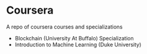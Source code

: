 # Coursera
A repo of coursera courses and specializations
<ul>
  <li>Blockchain (University At Buffalo) Specialization</li>
  <li>Introduction to Machine Learning (Duke University)</li>
</ul>
